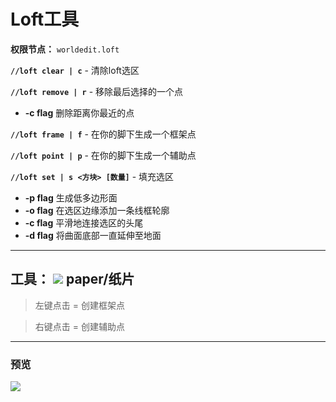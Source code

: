 
# **Loft工具**

**权限节点：** `worldedit.loft`

**`//loft clear | c`** - 清除loft选区

**`//loft remove | r`** - 移除最后选择的一个点

* **-c flag** 删除距离你最近的点
 
**`//loft frame | f`** - 在你的脚下生成一个框架点

**`//loft point | p`** - 在你的脚下生成一个辅助点

**`//loft set | s <方块> [数量]`** - 填充选区

*  **-p flag** 生成低多边形面
*  **-o flag** 在选区边缘添加一条线框轮廓
*  **-c flag** 平滑地连接选区的头尾
*  **-d flag** 将曲面底部一直延伸至地面  

***

## 工具： ![](https://hanamizucloud.oss-cn-beijing.aliyuncs.com/img/SiAPP7V.png) paper/纸片

 > 左键点击 = 创建框架点

 > 右键点击 = 创建辅助点

***

### **预览**
![](https://hanamizucloud.oss-cn-beijing.aliyuncs.com/img/rp0JpYn.gif)